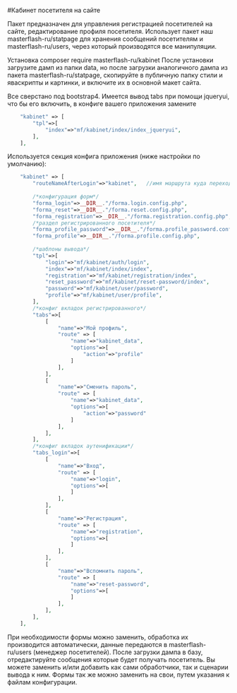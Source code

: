 #Кабинет посетителя на сайте

Пакет предназначен для управления регистрацией посетителей на сайте, редактирование профиля посетителя.
Использует пакет наш masterflash-ru/statpage для хранения сообщений посетителям и masterflash-ru/users, через который производятся все манипуляции.

Установка composer require masterflash-ru/kabinet 
После установки загрузите дамп из папки data, но после загрузки аналогичного дампа из пакета masterflash-ru/statpage, 
скопируйте в публичную папку стили и яваскрипты и картинки, и включите их в основной макет сайта.

Все сверстано под bootstrap4. Имеется вывод tabs при помощи jqueryui, что бы его включить, в конфиге вашего приложения замените 
```php
    "kabinet" => [
        "tpl"=>[
            "index"=>"mf/kabinet/index/index_jqueryui",
        ],
    ],

```

Используется секция конфига приложения (ниже настройки по умолчанию):
```php
    "kabinet" => [
        "routeNameAfterLogin"=>"kabinet",   //имя маршрута куда переходим после авторизации
        
        /*конфигурация форм*/
        "forma_login"=>__DIR__."/forma.login.config.php",      
        "forma_reset"=>__DIR__."/forma.reset.config.php",
        "forma_registration"=>__DIR__."/forma.registration.config.php",
        /*раздел регистрированного посетителя*/
        "forma_profile_password"=>__DIR__."/forma.profile_password.config.php",
        "forma_profile"=>__DIR__."/forma.profile.config.php",
        
        /*шаблоны вывода*/
        "tpl"=>[
            "login"=>"mf/kabinet/auth/login",
            "index"=>"mf/kabinet/index/index",
            "registration"=>"mf/kabinet/registration/index",
            "reset_password"=>"mf/kabinet/reset-password/index",
            "password"=>"mf/kabinet/user/password",
            "profile"=>"mf/kabinet/user/profile",
        ],
        /*конфиг вкладок регистрированного*/
        "tabs"=>[
            [
                "name"=>"Мой профиль",
                "route" => [
                    "name"=>"kabinet_data",
                    "options"=>[
                        "action"=>"profile"
                    ]
                ],
            ],
            [
                "name"=>"Сменить пароль",
                "route" => [
                    "name"=>"kabinet_data",
                    "options"=>[
                        "action"=>"password"
                    ]
                ],
            ],
        ],
        /*конфиг вкладок аутенификации*/
        "tabs_login"=>[
            [
                "name"=>"Вход",
                "route" => [
                    "name"=>"login",
                    "options"=>[
                    ]
                ],
            ],
            [
                "name"=>"Регистрация",
                "route" => [
                    "name"=>"registration",
                    "options"=>[
                    ]
                ],
            ],
            [
                "name"=>"Вспомнить пароль",
                "route" => [
                    "name"=>"reset-password",
                    "options"=>[
                    ]
                ],
            ],
        ],
    ],
```
При необходимости формы можно заменить, обработка их производится автоматически, данные передаются в masterflash-ru/users (менеджер посетителей).
После загрузки дампа в базу, отредактируйте сообщения которые будет получать посетитель.
Вы можете заменить и/или добавить как сами обработчики, так и сценарии вывода к ним. Формы так же можно заменить на свои, путем указания к файлам конфигурации.
